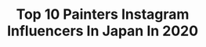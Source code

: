 ---
title: Top 10 Painters Instagram Influencers In Japan In 2020
description: >-
  Find top painters Instagram influencers in Japan in 2020. Most popular hashtags: #gravityfree #liveart #omikipaintkids #livepainting.
platform: Instagram
profiles:
  - username: "onna_skai"
    fullname: >-
      ONNA 空の女
    location: "Japan"
    followers: 29169
    engagement: 289
    commentsToLikes: 0.012033
    id: ck5zz0rs0av7g0i14km59lzub
    verified: false
    hashtags: ""
  - username: "sandraink_"
    fullname: >-
      Sandra Ink
    location: "Japan"
    followers: 22246
    engagement: 2906
    commentsToLikes: 0.040070
    id: ck5cbyh2jge5n0i11zap9mm8n
    verified: false
    hashtags: "#penart, #instaart, #illust, #film"
  - username: "hikaru_cho"
    fullname: >-
      チョーヒカル Hikaru Cho
    location: "Japan"
    followers: 20825
    engagement: 304
    commentsToLikes: 0.006521
    id: ck6ttgvo2ajok0j71kjt8w0dc
    verified: false
    hashtags: "#kisstokyo, #kisstokyopaper"
  - username: "daisuke_samejima"
    fullname: >-
      鮫島大輔 | Daisuke Samejima
    location: "Japan"
    followers: 18323
    engagement: 1008
    commentsToLikes: 0.016661
    id: ck6trpnvj0cws0j71uvmrwdqr
    verified: false
    hashtags: "#stayathome, #carousel, #stayhome"
  - username: "fc_satoko"
    fullname: >-
      SATOKO
    location: "Japan"
    followers: 16600
    engagement: 937
    commentsToLikes: 0.021380
    id: ckaovjgzz4toh0i78km0q9mip
    verified: false
    hashtags: "#satoko, #magiyoo, #birthday, #heartbeat"
  - username: "dmocba"
    fullname: >-
      CBA
    location: "Japan"
    followers: 48093
    engagement: 313
    commentsToLikes: 0.031477
    id: ck15tiuqxias30i19czdtn64a
    verified: false
    hashtags: "#thankyou, #colorful, #portrait, #silkscreenink"
  - username: "matychevriere"
    fullname: >-
      Maty Chevrière
    location: "Japan"
    followers: 30184
    engagement: 632
    commentsToLikes: 0.014141
    id: ck5zra3vuw6wc0i14djwj8bxy
    verified: false
    hashtags: "#gooddays, #35mm, #quarantine, #freedom"
  - username: "gravityfreegram"
    fullname: >-
      Gravityfree
    location: "Japan"
    followers: 5379
    engagement: 1064
    commentsToLikes: 0.006891
    id: ck6u7camlkok00j71nc9hwiwn
    verified: false
    hashtags: "#inushiki, #sonic, #dragon76, #wecanstand"
  - username: "abe_watercolor"
    fullname: >-
      Abe Toshiyuki
    location: "Japan"
    followers: 11499
    engagement: 1623
    commentsToLikes: 0.018594
    id: ck5zspc13yxpn0i14ylfs3lh0
    verified: false
    hashtags: ""
  - username: "dragon76art"
    fullname: >-
      Dragon76
    location: "Japan"
    followers: 29347
    engagement: 281
    commentsToLikes: 0.012109
    id: ck1367bc353b00i1923676x0u
    verified: false
    hashtags: "#applebum, #videocassette, #nanyo, #futureismartian"
---